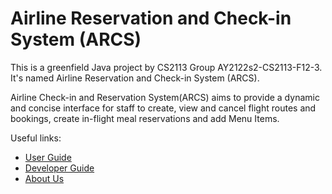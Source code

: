 # Airline Reservation and Check-in System (ARCS)

This is a greenfield Java project by CS2113 Group AY2122s2-CS2113-F12-3. It's named Airline Reservation and Check-in System (ARCS).

Airline Check-in and Reservation System(ARCS) aims to provide a dynamic and concise interface for staff to create, view
and cancel flight routes and bookings, create in-flight meal reservations and add Menu Items.

Useful links:
* [User Guide](UserGuide.md)
* [Developer Guide](DeveloperGuide.md)
* [About Us](AboutUs.md)
